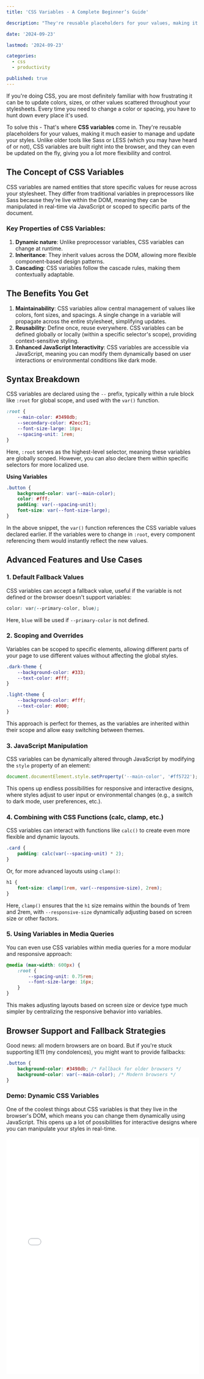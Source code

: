 ```yaml
---
title: 'CSS Variables - A Complete Beginner’s Guide'

description: "They're reusable placeholders for your values, making it much easier to manage and update your styles. Unlike older tools like Sass or LESS (which you may have heard of or not), CSS variables are built right into the browser, and they can even be updated on the fly, giving you a lot more flexibility and control"

date: '2024-09-23'

lastmod: '2024-09-23'

categories:
  - css
  - productivity

published: true
---
```


If you're doing CSS, you are most definitely familiar with how frustrating it can be to update colors, sizes, or other values scattered throughout your stylesheets. Every time you need to change a color or spacing, you have to hunt down every place it's used.

To solve this - That's where **CSS variables** come in. They're reusable placeholders for your values, making it much easier to manage and update your styles. Unlike older tools like Sass or LESS (which you may have heard of or not), CSS variables are built right into the browser, and they can even be updated on the fly, giving you a lot more flexibility and control.

## The Concept of CSS Variables

CSS variables are named entities that store specific values for reuse across your stylesheet. They differ from traditional variables in preprocessors like Sass because they're live within the DOM, meaning they can be manipulated in real-time via JavaScript or scoped to specific parts of the document.

### Key Properties of CSS Variables:

1. **Dynamic nature**: Unlike preprocessor variables, CSS variables can change at runtime.
2. **Inheritance**: They inherit values across the DOM, allowing more flexible component-based design patterns.
3. **Cascading**: CSS variables follow the cascade rules, making them contextually adaptable.

## The Benefits You Get

1. **Maintainability**: CSS variables allow central management of values like colors, font sizes, and spacings. A single change in a variable will propagate across the entire stylesheet, simplifying updates.
2. **Reusability**: Define once, reuse everywhere. CSS variables can be defined globally or locally (within a specific selector's scope), providing context-sensitive styling.
3. **Enhanced JavaScript Interactivity**: CSS variables are accessible via JavaScript, meaning you can modify them dynamically based on user interactions or environmental conditions like dark mode.

## Syntax Breakdown

CSS variables are declared using the `--` prefix, typically within a rule block like `:root` for global scope, and used with the `var()` function.

```css
:root {
	--main-color: #3498db;
	--secondary-color: #2ecc71;
	--font-size-large: 18px;
	--spacing-unit: 1rem;
}
```

Here, `:root` serves as the highest-level selector, meaning these variables are globally scoped. However, you can also declare them within specific selectors for more localized use.

**Using Variables**

```css
.button {
	background-color: var(--main-color);
	color: #fff;
	padding: var(--spacing-unit);
	font-size: var(--font-size-large);
}
```

In the above snippet, the `var()` function references the CSS variable values declared earlier. If the variables were to change in `:root`, every component referencing them would instantly reflect the new values.

## Advanced Features and Use Cases

### 1. Default Fallback Values

CSS variables can accept a fallback value, useful if the variable is not defined or the browser doesn't support variables:

```css
color: var(--primary-color, blue);
```

Here, `blue` will be used if `--primary-color` is not defined.

### 2. Scoping and Overrides

Variables can be scoped to specific elements, allowing different parts of your page to use different values without affecting the global styles.

```css
.dark-theme {
	--background-color: #333;
	--text-color: #fff;
}

.light-theme {
	--background-color: #fff;
	--text-color: #000;
}
```

This approach is perfect for themes, as the variables are inherited within their scope and allow easy switching between themes.

### 3. JavaScript Manipulation

CSS variables can be dynamically altered through JavaScript by modifying the `style` property of an element:

```js
document.documentElement.style.setProperty('--main-color', '#ff5722');
```

This opens up endless possibilities for responsive and interactive designs, where styles adjust to user input or environmental changes (e.g., a switch to dark mode, user preferences, etc.).

### 4. Combining with CSS Functions (calc, clamp, etc.)

CSS variables can interact with functions like `calc()` to create even more flexible and dynamic layouts.

```css
.card {
	padding: calc(var(--spacing-unit) * 2);
}
```

Or, for more advanced layouts using `clamp()`:

```css
h1 {
	font-size: clamp(1rem, var(--responsive-size), 2rem);
}
```

Here, `clamp()` ensures that the `h1` size remains within the bounds of 1rem and 2rem, with `--responsive-size` dynamically adjusting based on screen size or other factors.

### 5. Using Variables in Media Queries

You can even use CSS variables within media queries for a more modular and responsive approach:

```css
@media (max-width: 600px) {
	:root {
		--spacing-unit: 0.75rem;
		--font-size-large: 16px;
	}
}
```

This makes adjusting layouts based on screen size or device type much simpler by centralizing the responsive behavior into variables.

## Browser Support and Fallback Strategies

Good news: all modern browsers are on board. But if you're stuck supporting IE11 (my condolences), you might want to provide fallbacks:

```css
.button {
	background-color: #3498db; /* Fallback for older browsers */
	background-color: var(--main-color); /* Modern browsers */
}
```

### Demo: Dynamic CSS Variables

One of the coolest things about CSS variables is that they live in the browser's DOM, which means you can change them dynamically using JavaScript. This opens up a lot of possibilities for interactive designs where you can manipulate your styles in real-time.

<iframe
  title="embed"
  src="/play/FyK9NP/embed"
  frameborder="0"
  height="620px"
  width="100%"
  loading="lazy"  
/>

## Best Practices and Tips

- **Start with Global Variables**: Begin by defining global variables for common values like colors, spacing, and typography in `:root`. As your project scales, move to more component-scoped variables where necessary.
- **Use Descriptive Names**: Name your variables in a way that reflects their purpose, e.g., `--primary-color` instead of `--blue`. This keeps your code more readable and maintainable.
- **Leverage Developer Tools**: Modern browser dev tools (like Chrome’s inspector) support live inspection of CSS variables, making it easier to debug and adjust values in real-time.

## Conclusion

CSS variables are a powerful tool that can significantly improve the maintainability, flexibility, and scalability of your stylesheets. Whether you're working on a small project or managing a complex design system, CSS variables provide a modern approach to handling repeated values and dynamic styling. Use them in your next project, and you'll likely find yourself wondering how you ever managed without them.

<div class="max-w-2xl mx-auto bg-white dark:bg-primary rounded-2xl shadow-lg overflow-hidden transition-all duration-300 hover:shadow-xl border border-sky-100">
  <div class="p-8 bg-gradient-to-br from-sky-300 to-sky-400">
    <h3 class="text-2xl font-bold text-white mb-2">And hey, if you're itching to try them out</h3>
    <p class="text-sky-100 mb-6">Fire up Devcanvas and start experimenting with CSS variables. It's the best way to get a feel for how they work!</p>
    <div class="flex items-center space-x-4">
      <a href="/play/try" class="px-6 py-3 bg-white  text-sky-500 font-semibold rounded-lg shadow-md  hover:bg-sky-50 transition-colors duration-300 flex items-center" style="text-decoration:none;">
        Try it on Devcanvas
      </a>
      <a href="/" class="text-white  hover:text-sky-100 transition-colors duration-300 flex items-center">
        Learn more
        <svg class="w-4 h-4 ml-1" fill="none" stroke="currentColor" viewBox="0 0 24 24" xmlns="http://www.w3.org/2000/svg">
          <path stroke-linecap="round" stroke-linejoin="round" stroke-width="2" d="M9 5l7 7-7 7"></path>
        </svg>
      </a>
    </div>
  </div>
  <div class="px-8 py-6 bg-sky-50 flex justify-between items-center">
    <div class="flex items-center space-x-2">
      <svg class="w-5 h-5 text-sky-400" fill="currentColor" viewBox="0 0 20 20" xmlns="http://www.w3.org/2000/svg">
        <path fill-rule="evenodd" d="M6.267 3.455a3.066 3.066 0 001.745-.723 3.066 3.066 0 013.976 0 3.066 3.066 0 001.745.723 3.066 3.066 0 012.812 2.812c.051.643.304 1.254.723 1.745a3.066 3.066 0 010 3.976 3.066 3.066 0 00-.723 1.745 3.066 3.066 0 01-2.812 2.812 3.066 3.066 0 00-1.745.723 3.066 3.066 0 01-3.976 0 3.066 3.066 0 00-1.745-.723 3.066 3.066 0 01-2.812-2.812 3.066 3.066 0 00-.723-1.745 3.066 3.066 0 010-3.976 3.066 3.066 0 00.723-1.745 3.066 3.066 0 012.812-2.812zm7.44 5.252a1 1 0 00-1.414-1.414L9 10.586 7.707 9.293a1 1 0 00-1.414 1.414l2 2a1 1 0 001.414 0l4-4z" clip-rule="evenodd"></path>
      </svg>
      <span class="text-sky-600 font-medium">Beginner-friendly</span>
    </div>
    <div class="flex items-center space-x-2">
      <svg class="w-5 h-5 text-sky-400" fill="currentColor" viewBox="0 0 20 20" xmlns="http://www.w3.org/2000/svg">
        <path fill-rule="evenodd" d="M12.316 3.051a1 1 0 01.633 1.265l-4 12a1 1 0 11-1.898-.632l4-12a1 1 0 011.265-.633zM5.707 6.293a1 1 0 010 1.414L3.414 10l2.293 2.293a1 1 0 11-1.414 1.414l-3-3a1 1 0 010-1.414l3-3a1 1 0 011.414 0zm8.586 0a1 1 0 011.414 0l3 3a1 1 0 010 1.414l-3 3a1 1 0 11-1.414-1.414L16.586 10l-2.293-2.293a1 1 0 010-1.414z" clip-rule="evenodd"></path>
      </svg>
      <span class="text-sky-600 font-medium">Interactive Code Sandbox</span>
    </div>
  </div>
</div>

**Stay subtle!**
